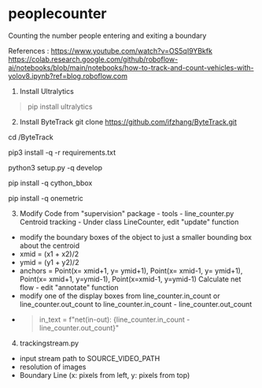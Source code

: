 # peoplecounter
Counting the number people entering and exiting a boundary

References :
https://www.youtube.com/watch?v=OS5qI9YBkfk
https://colab.research.google.com/github/roboflow-ai/notebooks/blob/main/notebooks/how-to-track-and-count-vehicles-with-yolov8.ipynb?ref=blog.roboflow.com

1. Install Ultralytics
> pip install ultralytics

2. Install ByteTrack
git clone https://github.com/ifzhang/ByteTrack.git

cd /ByteTrack

pip3 install -q -r requirements.txt

python3 setup.py -q develop

pip install -q cython_bbox

pip install -q onemetric

3. Modify Code from "supervision" package - tools - line_counter.py
Centroid tracking - Under class LineCounter, edit "update" function
 - modify the boundary boxes of the object to just a smaller bounding box about the centroid
 - xmid = (x1 + x2)/2
 - ymid = (y1 + y2)/2
 - anchors =    Point(x= xmid+1, y= ymid+1),
                Point(x= xmid-1, y= ymid+1),
                Point(x= xmid+1, y=ymid-1),
                Point(x=xmid-1, y=ymid-1)
Calculate net flow - edit "annotate" function
 - modify one of the display boxes from line_counter.in_count or line_counter.out_count to line_counter.in_count - line_counter.out_count 
 - > in_text = f"net(in-out): {line_counter.in_count - line_counter.out_count}"

4. trackingstream.py
 - input stream path to SOURCE_VIDEO_PATH
 - resolution of images
 - Boundary Line (x: pixels from left, y: pixels from top)


